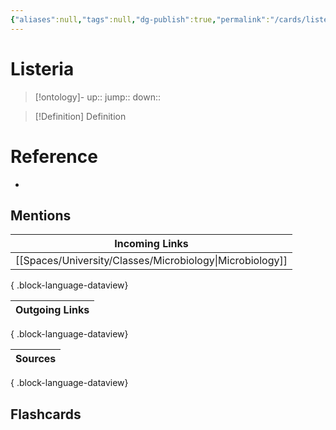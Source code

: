 ```yaml
---
{"aliases":null,"tags":null,"dg-publish":true,"permalink":"/cards/listeria/","dgPassFrontmatter":true}
---
```


# Listeria

> [!ontology]-
> up:: 
> jump:: 
> down:: 

> [!Definition] Definition

# Reference

- 

## Mentions

| Incoming Links                                              |
| ----------------------------------------------------------- |
| [[Spaces/University/Classes/Microbiology\|Microbiology]] |

{ .block-language-dataview}

| Outgoing Links |
| -------------- |

{ .block-language-dataview}

| Sources |
| ------- |

{ .block-language-dataview}

## Flashcards